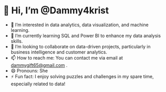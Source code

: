 # 👋 Hi, I’m @Dammy4krist

- 👀 I’m interested in data analytics, data visualization, and machine learning.
- 🌱 I’m currently learning SQL and Power BI to enhance my data analysis skills.
- 💞️ I’m looking to collaborate on data-driven projects, particularly in business intelligence and customer analytics.
- 📫 How to reach me: You can contact me via email at dammygift65@gmail.com .
- 😄 Pronouns: She
- ⚡ Fun fact: I enjoy solving puzzles and challenges in my spare time, especially related to data!
